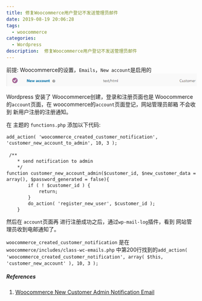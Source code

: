 ```yaml
---
title: 修复Woocommerce用户登记不发送管理员邮件
date: 2019-08-19 20:06:28
tags:
  - woocommerce
categories:
  - Wordpress
description:  修复Woocommerce用户登记不发送管理员邮件
---
```


前提: Woocommerce的设置，`Emails`，`New account`是启用的
![](https://raw.githubusercontent.com/wakasann/diarynote/master/draft/uploads/190820/20190820181352.png)

Wordpress 安装了 Woocommerce创建，登录和注册页面也是 Woocommerce的`account`页面，在 woocommerce的`account`页面登记，网站管理员邮箱 不会收到 新用户注册的注册通知。




在 主题的 `functions.php` 添加以下代码:

```
add_action( 'woocommerce_created_customer_notification',  'customer_new_account_to_admin', 10, 3 );

 /**
    * send notification to admin
    */
function customer_new_account_admin($customer_id, $new_customer_data = array(), $password_generated = false){
        if ( ! $customer_id ) {
            return;
        }
        do_action( 'register_new_user', $customer_id );
    }
```

然后在 `account`页面再 进行注册成功之后，通过`wp-mail-log`插件，看到 网站管理员收到电邮通知了。

`woocommerce_created_customer_notification` 是在 `woocommerce/includes/class-wc-emails.php` 中第200行找到的`add_action( 'woocommerce_created_customer_notification', array( $this, 'customer_new_account' ), 10, 3 );`


##### References
1. [Woocommerce New Customer Admin Notification Email](https://stackoverflow.com/a/25170599)
